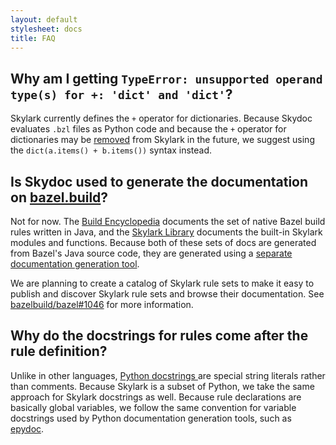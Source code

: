 ```yaml
---
layout: default
stylesheet: docs
title: FAQ
---
```


## Why am I getting `TypeError: unsupported operand type(s) for +: 'dict' and 'dict'`?

Skylark currently defines the `+` operator for dictionaries. Because
Skydoc evaluates `.bzl` files as Python code and because the `+` operator
for dictionaries may be [removed][dict-op] from Skylark in the future, we
suggest using the `dict(a.items() + b.items())` syntax instead.

[dict-op]: https://github.com/bazelbuild/bazel/issues/1086

## Is Skydoc used to generate the documentation on [bazel.build](https://bazel.build)?

Not for now. The [Build Encyclopedia](https://bazel.build/docs/be/overview.html)
documents the set of native Bazel build rules written in Java, and the
[Skylark Library](https://bazel.build/docs/skylark/lib/globals.html) documents the
built-in Skylark modules and functions. Because both of these sets of docs are
generated from Bazel's Java source code, they are generated using a [separate
documentation generation
tool](https://github.com/bazelbuild/bazel/tree/master/src/main/java/com/google/devtools/build/docgen).

We are planning to create a catalog of Skylark rule sets to make it easy to
publish and discover Skylark rule sets and browse their documentation. See
[bazelbuild/bazel#1046](https://github.com/bazelbuild/bazel/issues/1046) for
more information.

## Why do the docstrings for rules come after the rule definition?

Unlike in other languages, [Python docstrings
](https://www.python.org/dev/peps/pep-0257/) are special string literals rather
than comments. Because Skylark is a subset of Python, we take the same approach
for Skylark docstrings as well. Because rule declarations are basically global
variables, we follow the same convention for variable docstrings used by Python
documentation generation tools, such as
[epydoc](http://epydoc.sourceforge.net/manual-docstring.html).

